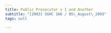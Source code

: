 ```yaml
---
title: Public Prosecutor v I and Another
subtitle: "[2003] SGHC 166 / 05\_August\_2003"
tags: null

---
```


